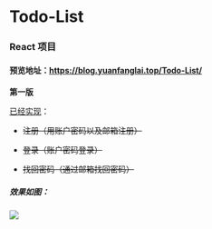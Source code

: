 # Todo-List
### React 项目

#### 预览地址：https://blog.yuanfanglai.top/Todo-List/

**第一版**

<u>已经实现</u>：

- ~~注册（用账户密码以及邮箱注册）~~

- ~~登录（账户密码登录）~~

- ~~找回密码（通过邮箱找回密码）~~

##### 效果如图：

![](https://ws1.sinaimg.cn/large/8660d1bbly1g0huuyryssj20jl0j274l.jpg)